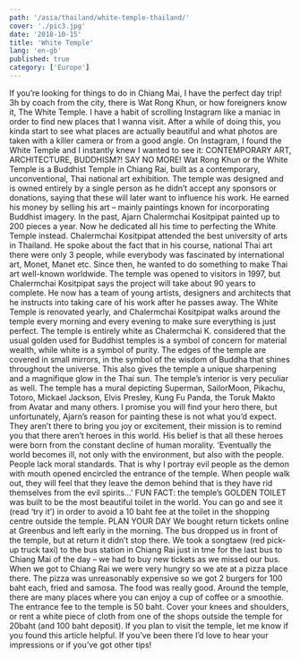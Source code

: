 ```yaml
---
path: '/asia/thailand/white-temple-thailand/'
cover: './pic3.jpg'
date: '2018-10-15'
title: 'White Temple'
lang: 'en-gb'
published: true
category: ['Europe']
---
```


If you’re looking for things to do in Chiang Mai, I have the perfect day trip! 3h by coach from the city, there is Wat Rong Khun, or how foreigners know it, The White Temple.
I have a habit of scrolling Instagram like a maniac in order to find new places that I wanna visit. After a while of doing this, you kinda start to see what places are actually beautiful and what photos are taken with a killer camera or from a good angle. On Instagram, I found the White Temple and I instantly knew I wanted to see it: CONTEMPORARY ART, ARCHITECTURE, BUDDHISM?! SAY NO MORE!
Wat Rong Khun or the White Temple is a Buddhist Temple in Chiang Rai, built as a contemporary, unconventional, Thai national art exhibition.
The temple was designed and is owned entirely by a single person as he didn’t accept any sponsors or donations, saying that these will later want to influence his work. He earned his money by selling his art – mainly paintings known for incorporating Buddhist imagery. In the past, Ajarn Chalermchai Kositpipat painted up to 200 pieces a year. Now he dedicated all his time to perfecting the White Temple instead. Chalermchai Kositpipat attended the best university of arts in Thailand. He spoke about the fact that in his course, national Thai art there were only 3 people, while everybody was fascinated by international art, Monet, Manet etc. Since then, he wanted to do something to make Thai art well-known worldwide. The temple was opened to visitors in 1997, but Chalermchai Kositpipat says the project will take about 90 years to complete. He now has a team of young artists, designers and architects that he instructs into taking care of his work after he passes away. The White Temple is renovated yearly, and Chalermchai Kositpipat walks around the temple every morning and every evening to make sure everything is just perfect.
The temple is entirely white as Chalermchai K. considered that the usual golden used for Buddhist temples is a symbol of concern for material wealth, while white is a symbol of purity. The edges of the temple are covered in small mirrors, in the symbol of the wisdom of Buddha that shines throughout the universe. This also gives the temple a unique sharpening and a magnifique glow in the Thai sun.
The temple’s interior is very peculiar as well. The temple has a mural depicting Superman, SailorMoon, Pikachu, Totoro, Mickael Jackson, Elvis Presley, Kung Fu Panda, the Toruk Makto from Avatar and many others. I promise you will find your hero there, but unfortunately, Ajarn’s reason for painting these is not what you’d expect. They aren’t there to bring you joy or excitement, their mission is to remind you that there aren’t heroes in this world. His belief is that all these heroes were born from the constant decline of human morality.
‘Eventually the world becomes ill, not only with the environment, but also with the people. People lack moral standards. That is why I portray evil people as the demon with mouth opened encircled the entrance of the temple. When people walk out, they will feel that they leave the demon behind that is they have rid themselves from the evil spirits…’
FUN FACT: the temple’s GOLDEN TOILET was built to be the most beautiful toilet in the world. You can go and see it (read ‘try it’) in order to avoid a 10 baht fee at the toilet in the shopping centre outside the temple.
PLAN YOUR DAY
We bought return tickets online at Greenbus and left early in the morning. The bus dropped us in front of the temple, but at return it didn’t stop there. We took a songtaew (red pick-up truck taxi) to the bus station in Chiang Rai just in tme for the last bus to Chiang Mai of the day – we had to buy new tickets as we missed our bus.
When we got to Chiang Rai we were very hungry so we ate at a pizza place there. The pizza was unreasonably expensive so we got 2 burgers for 100 baht each, fried and samosa. The food was really good. Around the temple, there are many places where you can enjoy a cup of coffee or a smoothie.
The entrance fee to the temple is 50 baht. Cover your knees and shoulders, or rent a white piece of cloth from one of the shops outside the temple for 20baht (and 100 baht deposit).
If you plan to visit the temple, let me know if you found this article helpful.
If you’ve been there I’d love to hear your impressions or if you’ve got other tips!
